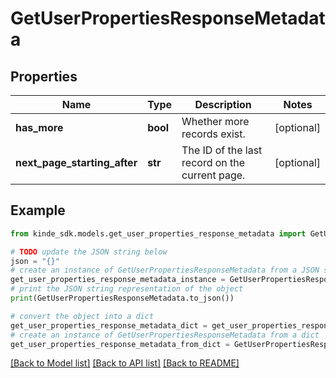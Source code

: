 # GetUserPropertiesResponseMetadata


## Properties

Name | Type | Description | Notes
------------ | ------------- | ------------- | -------------
**has_more** | **bool** | Whether more records exist. | [optional] 
**next_page_starting_after** | **str** | The ID of the last record on the current page. | [optional] 

## Example

```python
from kinde_sdk.models.get_user_properties_response_metadata import GetUserPropertiesResponseMetadata

# TODO update the JSON string below
json = "{}"
# create an instance of GetUserPropertiesResponseMetadata from a JSON string
get_user_properties_response_metadata_instance = GetUserPropertiesResponseMetadata.from_json(json)
# print the JSON string representation of the object
print(GetUserPropertiesResponseMetadata.to_json())

# convert the object into a dict
get_user_properties_response_metadata_dict = get_user_properties_response_metadata_instance.to_dict()
# create an instance of GetUserPropertiesResponseMetadata from a dict
get_user_properties_response_metadata_from_dict = GetUserPropertiesResponseMetadata.from_dict(get_user_properties_response_metadata_dict)
```
[[Back to Model list]](../README.md#documentation-for-models) [[Back to API list]](../README.md#documentation-for-api-endpoints) [[Back to README]](../README.md)


